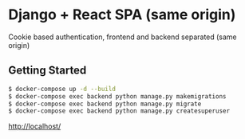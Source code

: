 # Django + React SPA (same origin)
Cookie based authentication, frontend and backend separated (same origin)

## Getting Started
```sh
$ docker-compose up -d --build
$ docker-compose exec backend python manage.py makemigrations
$ docker-compose exec backend python manage.py migrate
$ docker-compose exec backend python manage.py createsuperuser
```

[http://localhost/](http://localhost/)
